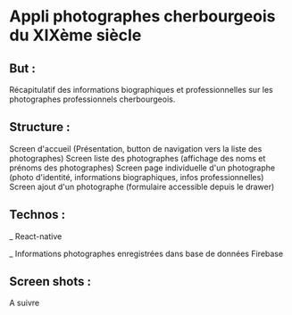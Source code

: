 # Appli photographes cherbourgeois du XIXème siècle #

## But : ## 
Récapitulatif des informations biographiques et professionnelles sur les photographes professionnels cherbourgeois.


## Structure : ##
Screen d'accueil (Présentation, button de navigation vers la liste des photographes)
Screen liste des photographes (affichage des noms et prénoms des photographes)
Screen page individuelle d'un photographe (photo d'identité, informations biographiques, infos professionnelles)
Screen ajout d'un photographe (formulaire accessible depuis le drawer)


## Technos : ##
_ React-native

_ Informations photographes enregistrées dans base de données Firebase

## Screen shots : ##
A suivre
